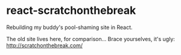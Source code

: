 # react-scratchonthebreak
Rebuilding my buddy's pool-shaming site in React.

The old site lives here, for comparison... Brace yourselves, it's ugly: http://scratchonthebreak.com/
